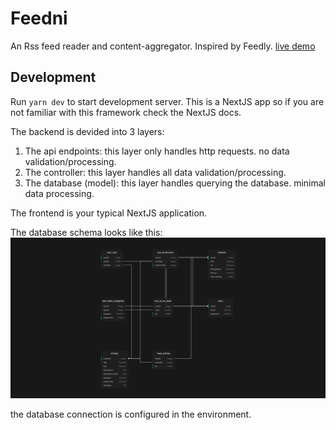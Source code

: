 # Feedni

An Rss feed reader and content-aggregator. Inspired by Feedly.
[live demo](http://feedni.hasan.one/)

## Development

Run `yarn dev` to start development server.
This is a NextJS app so if you are not familiar with this framework check the NextJS docs.

The backend is devided into 3 layers:

1. The api endpoints: this layer only handles http requests. no data validation/processing.
2. The controller: this layer handles all data validation/processing.
3. The database (model): this layer handles querying the database. minimal data processing.

The frontend is your typical NextJS application.

The database schema looks like this:
![image](public/supbase_schema.png)

the database connection is configured in the environment.
